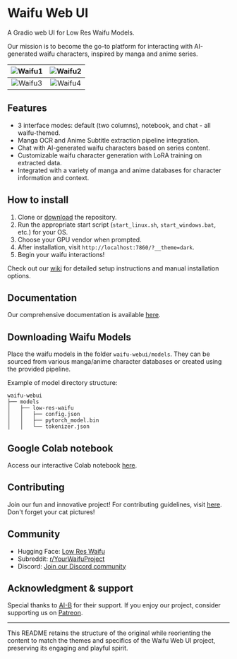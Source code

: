# Waifu Web UI

A Gradio web UI for Low Res Waifu Models.

Our mission is to become the go-to platform for interacting with AI-generated waifu characters, inspired by manga and anime series.

|![Waifu1](https://github.com/SYSTEMS-OPERATOR/T.T.M.A.T.G.R.A.L.R.W.R.P/assets/155610697/c55d6403-3fde-4e4c-b0e2-9ac9af9b887a) | ![Waifu2](https://github.com/YourRepo/screenshots/raw/main/waifu_chat.png) |
|:---:|:---:|
|![Waifu3](https://github.com/YourRepo/screenshots/raw/main/waifu_default.png) | ![Waifu4](https://github.com/YourRepo/screenshots/raw/main/waifu_parameters.png) |

## Features

* 3 interface modes: default (two columns), notebook, and chat - all waifu-themed.
* Manga OCR and Anime Subtitle extraction pipeline integration.
* Chat with AI-generated waifu characters based on series content.
* Customizable waifu character generation with LoRA training on extracted data.
* Integrated with a variety of manga and anime databases for character information and context.

## How to install

1) Clone or [download](https://github.com/YourRepo/waifu-webui/archive/refs/heads/main.zip) the repository.
2) Run the appropriate start script (`start_linux.sh`, `start_windows.bat`, etc.) for your OS.
3) Choose your GPU vendor when prompted.
4) After installation, visit `http://localhost:7860/?__theme=dark`.
5) Begin your waifu interactions!

Check out our [wiki](https://github.com/YourRepo/waifu-webui/wiki) for detailed setup instructions and manual installation options.

## Documentation

Our comprehensive documentation is available [here](https://github.com/YourRepo/waifu-webui/wiki).

## Downloading Waifu Models

Place the waifu models in the folder `waifu-webui/models`. They can be sourced from various manga/anime character databases or created using the provided pipeline.

Example of model directory structure:

```
waifu-webui
├── models
│   ├── low-res-waifu
│   │   ├── config.json
│   │   ├── pytorch_model.bin
│   │   └── tokenizer.json
```

## Google Colab notebook

Access our interactive Colab notebook [here](https://colab.research.google.com/github/YourRepo/waifu-webui/blob/main/Colab-WaifuGen-GPU.ipynb).

## Contributing

Join our fun and innovative project! For contributing guidelines, visit [here](https://github.com/SYSTEMS-OPERATOR/T.T.M.A.T.G.R.A.L.R.W.R.P/issues/3). Don't forget your cat pictures!

## Community

* Hugging Face: [Low Res Waifu](link)
* Subreddit: [r/YourWaifuProject](https://www.reddit.com/r/YourWaifuProject/)
* Discord: [Join our Discord community](https://discord.gg/YourLinkHere)

## Acknowledgment & support

Special thanks to [AI-B](https://ai-b.one/) for their support. If you enjoy our project, consider supporting us on [Patreon](https://www.patreon.com/YourProject).

---

This README retains the structure of the original while reorienting the content to match the themes and specifics of the Waifu Web UI project, preserving its engaging and playful spirit.
